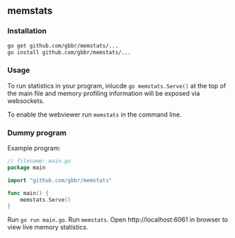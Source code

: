 ## memstats

### Installation

```bash
go get github.com/gbbr/memstats/...
go install github.com/gbbr/memstats/...
```

### Usage

To run statistics in your program, inlucde `go memstats.Serve()` at the top of the main
file and memory profiling information will be exposed via websockets.

To enable the webviewer run `memstats` in the command line.

### Dummy program

Example program:

```go
// filename: main.go
package main

import "github.com/gbbr/memstats"

func main() {
	memstats.Serve()
}
```

Run `go run main.go`. Run `memstats`. 
Open http://localhost:6061 in browser to view live memory statistics.
